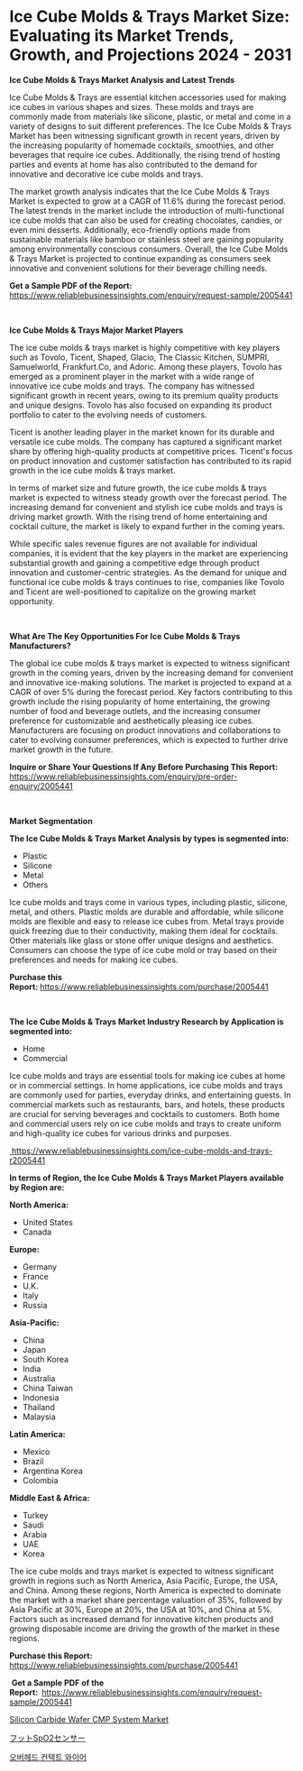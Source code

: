 <p><h1>Ice Cube Molds & Trays Market Size: Evaluating its Market Trends, Growth, and Projections 2024 - 2031</h1></p><p><strong>Ice Cube Molds & Trays Market Analysis and Latest Trends</strong></p>
<p><p>Ice Cube Molds & Trays are essential kitchen accessories used for making ice cubes in various shapes and sizes. These molds and trays are commonly made from materials like silicone, plastic, or metal and come in a variety of designs to suit different preferences. The Ice Cube Molds & Trays Market has been witnessing significant growth in recent years, driven by the increasing popularity of homemade cocktails, smoothies, and other beverages that require ice cubes. Additionally, the rising trend of hosting parties and events at home has also contributed to the demand for innovative and decorative ice cube molds and trays.</p><p>The market growth analysis indicates that the Ice Cube Molds & Trays Market is expected to grow at a CAGR of 11.6% during the forecast period. The latest trends in the market include the introduction of multi-functional ice cube molds that can also be used for creating chocolates, candies, or even mini desserts. Additionally, eco-friendly options made from sustainable materials like bamboo or stainless steel are gaining popularity among environmentally conscious consumers. Overall, the Ice Cube Molds & Trays Market is projected to continue expanding as consumers seek innovative and convenient solutions for their beverage chilling needs.</p></p>
<p><strong>Get a Sample PDF of the Report:&nbsp;</strong> <a href="https://www.reliablebusinessinsights.com/enquiry/request-sample/2005441">https://www.reliablebusinessinsights.com/enquiry/request-sample/2005441</a></p>
<p>&nbsp;</p>
<p><strong>Ice Cube Molds & Trays Major Market Players</strong></p>
<p><p>The ice cube molds & trays market is highly competitive with key players such as Tovolo, Ticent, Shaped, Glacio, The Classic Kitchen, SUMPRI, Samuelworld, Frankfurt.Co, and Adoric. Among these players, Tovolo has emerged as a prominent player in the market with a wide range of innovative ice cube molds and trays. The company has witnessed significant growth in recent years, owing to its premium quality products and unique designs. Tovolo has also focused on expanding its product portfolio to cater to the evolving needs of customers.</p><p>Ticent is another leading player in the market known for its durable and versatile ice cube molds. The company has captured a significant market share by offering high-quality products at competitive prices. Ticent's focus on product innovation and customer satisfaction has contributed to its rapid growth in the ice cube molds & trays market.</p><p>In terms of market size and future growth, the ice cube molds & trays market is expected to witness steady growth over the forecast period. The increasing demand for convenient and stylish ice cube molds and trays is driving market growth. With the rising trend of home entertaining and cocktail culture, the market is likely to expand further in the coming years.</p><p>While specific sales revenue figures are not available for individual companies, it is evident that the key players in the market are experiencing substantial growth and gaining a competitive edge through product innovation and customer-centric strategies. As the demand for unique and functional ice cube molds & trays continues to rise, companies like Tovolo and Ticent are well-positioned to capitalize on the growing market opportunity.</p></p>
<p>&nbsp;</p>
<p><strong>What Are The Key Opportunities For Ice Cube Molds & Trays Manufacturers?</strong></p>
<p><p>The global ice cube molds & trays market is expected to witness significant growth in the coming years, driven by the increasing demand for convenient and innovative ice-making solutions. The market is projected to expand at a CAGR of over 5% during the forecast period. Key factors contributing to this growth include the rising popularity of home entertaining, the growing number of food and beverage outlets, and the increasing consumer preference for customizable and aesthetically pleasing ice cubes. Manufacturers are focusing on product innovations and collaborations to cater to evolving consumer preferences, which is expected to further drive market growth in the future.</p></p>
<p><strong>Inquire or Share Your Questions If Any Before Purchasing This Report:</strong> <a href="https://www.reliablebusinessinsights.com/enquiry/pre-order-enquiry/2005441">https://www.reliablebusinessinsights.com/enquiry/pre-order-enquiry/2005441</a></p>
<p>&nbsp;</p>
<p><strong>Market Segmentation</strong></p>
<p><strong>The Ice Cube Molds & Trays Market Analysis by types is segmented into:</strong></p>
<p><ul><li>Plastic</li><li>Silicone</li><li>Metal</li><li>Others</li></ul></p>
<p><p>Ice cube molds and trays come in various types, including plastic, silicone, metal, and others. Plastic molds are durable and affordable, while silicone molds are flexible and easy to release ice cubes from. Metal trays provide quick freezing due to their conductivity, making them ideal for cocktails. Other materials like glass or stone offer unique designs and aesthetics. Consumers can choose the type of ice cube mold or tray based on their preferences and needs for making ice cubes.</p></p>
<p><strong>Purchase this Report:&nbsp;</strong><a href="https://www.reliablebusinessinsights.com/purchase/2005441">https://www.reliablebusinessinsights.com/purchase/2005441</a></p>
<p>&nbsp;</p>
<p><strong>The Ice Cube Molds & Trays Market Industry Research by Application is segmented into:</strong></p>
<p><ul><li>Home</li><li>Commercial</li></ul></p>
<p><p>Ice cube molds and trays are essential tools for making ice cubes at home or in commercial settings. In home applications, ice cube molds and trays are commonly used for parties, everyday drinks, and entertaining guests. In commercial markets such as restaurants, bars, and hotels, these products are crucial for serving beverages and cocktails to customers. Both home and commercial users rely on ice cube molds and trays to create uniform and high-quality ice cubes for various drinks and purposes.</p></p>
<p><a href="https://www.reliablebusinessinsights.com/ice-cube-molds-and-trays-r2005441">&nbsp;https://www.reliablebusinessinsights.com/ice-cube-molds-and-trays-r2005441</a></p>
<p><strong>In terms of Region, the Ice Cube Molds & Trays Market Players available by Region are:</strong></p>
<p>
    <p> <strong> North America: </strong>
        <ul>
            <li>United States</li>
            <li>Canada</li>
        </ul>
        </p> 
    <p> <strong> Europe: </strong>
        <ul>
            <li>Germany</li>
            <li>France</li>
            <li>U.K.</li>
            <li>Italy</li>
            <li>Russia</li>
        </ul>
        </p> 
    <p> <strong> Asia-Pacific: </strong>
        <ul>
            <li>China</li>
            <li>Japan</li>
            <li>South Korea</li>
            <li>India</li>
            <li>Australia</li>
            <li>China Taiwan</li>
            <li>Indonesia</li>
            <li>Thailand</li>
            <li>Malaysia</li>
        </ul>
        </p> 
    <p> <strong> Latin America: </strong>
        <ul>
            <li>Mexico</li>
            <li>Brazil</li>
            <li>Argentina Korea</li>
            <li>Colombia</li>
        </ul>
        </p> 
    <p> <strong> Middle East & Africa: </strong>
        <ul>
            <li>Turkey</li>
            <li>Saudi</li>
            <li>Arabia</li>
            <li>UAE</li>
            <li>Korea</li>
        </ul>
    </p>
    </p>
<p><p>The ice cube molds and trays market is expected to witness significant growth in regions such as North America, Asia Pacific, Europe, the USA, and China. Among these regions, North America is expected to dominate the market with a market share percentage valuation of 35%, followed by Asia Pacific at 30%, Europe at 20%, the USA at 10%, and China at 5%. Factors such as increased demand for innovative kitchen products and growing disposable income are driving the growth of the market in these regions.</p></p>
<p><strong>Purchase this Report: </strong><a href="https://www.reliablebusinessinsights.com/purchase/2005441">https://www.reliablebusinessinsights.com/purchase/2005441</a></p>
<p>&nbsp;<strong>Get a Sample PDF of the Report:&nbsp;&nbsp;</strong><a href="https://www.reliablebusinessinsights.com/enquiry/request-sample/2005441">https://www.reliablebusinessinsights.com/enquiry/request-sample/2005441</a></p>
<p><strong></strong></p>
<p><p><a href="https://view.publitas.com/reportprime-1/global-silicon-carbide-wafer-cmp-system-market-status-2024-2031-and-forecast-by-region-product-end-use/">Silicon Carbide Wafer CMP System Market</a></p><p><a href="https://github.com/nxboeu02965442/Market-Research-Report-List-2/blob/main/1385662144540.md">フットSpO2センサー</a></p><p><a href="https://github.com/bunxhcci35271755/Market-Research-Report-List-2/blob/main/5131156152276.md">오버헤드 컨택트 와이어</a></p></p>